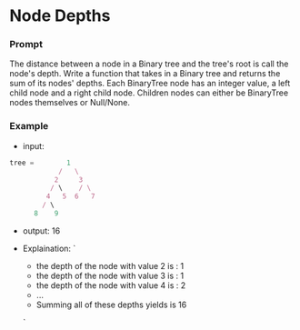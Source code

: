 # Node Depths
### Prompt
The distance between a node in a Binary tree and the tree's root is call the node's depth.
Write a function that takes in a Binary tree and returns the sum of its nodes' depths.
Each BinaryTree node has an integer value, a left child node and a right child node. Children nodes can either be BinaryTree nodes themselves or Null/None.

### Example
- input:
```js
tree =        1
            /   \
           2     3
          / \    / \
         4   5  6   7
        / \
      8    9
```
- output: 16
- Explaination:
  `
  - the depth of the node with value 2 is : 1
  - the depth of the node with value 3 is : 1
  - the depth of the node with value 4 is : 2
  - ...
  - Summing all of these depths yields is 16

  `

